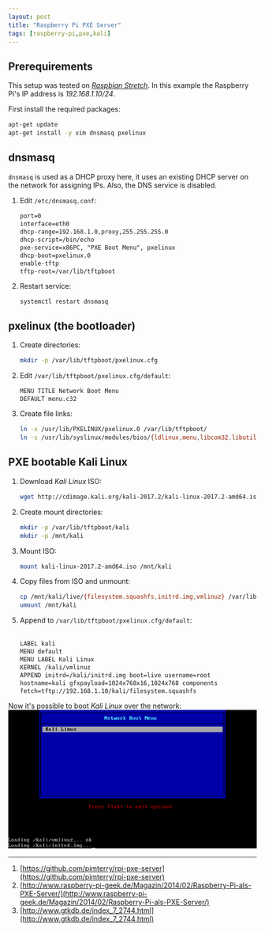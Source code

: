 ```yaml
---
layout: post
title: "Raspberry Pi PXE Server"
tags: [raspberry-pi,pxe,kali]
---
```


## Prerequirements
This setup was tested on *[Raspbian Stretch](https://www.raspberrypi.org/downloads/raspbian/)*.
In this example the Raspberry Pi's IP address is *192.168.1.10/24*.

First install the required packages:
```bash
apt-get update
apt-get install -y vim dnsmasq pxelinux
```

## dnsmasq
`dnsmasq` is used as a DHCP proxy here, it uses an existing DHCP server on the network for assigning IPs. Also, the DNS service is disabled.

1. Edit `/etc/dnsmasq.conf`:
   ```
   port=0
   interface=eth0
   dhcp-range=192.168.1.0,proxy,255.255.255.0
   dhcp-script=/bin/echo
   pxe-service=x86PC, "PXE Boot Menu", pxelinux
   dhcp-boot=pxelinux.0
   enable-tftp
   tftp-root=/var/lib/tftpboot
   ```
2. Restart service:
   ```bash
   systemctl restart dnsmasq
   ```

## pxelinux (the bootloader)
1. Create directories:
   ```bash
   mkdir -p /var/lib/tftpboot/pxelinux.cfg
   ```
2. Edit `/var/lib/tftpboot/pxelinux.cfg/default`:
   ```
   MENU TITLE Network Boot Menu
   DEFAULT menu.c32
   ```
3. Create file links:
   ```bash
   ln -s /usr/lib/PXELINUX/pxelinux.0 /var/lib/tftpboot/
   ln -s /usr/lib/syslinux/modules/bios/{ldlinux,menu,libcom32,libutil}.c32 /var/lib/tftpboot/
   ```

## PXE bootable Kali Linux 
1. Download *Kali Linux* ISO:
   ```bash
   wget http://cdimage.kali.org/kali-2017.2/kali-linux-2017.2-amd64.iso
   ```
2. Create mount directories:
   ```bash
   mkdir -p /var/lib/tftpboot/kali
   mkdir -p /mnt/kali
   ```
3. Mount ISO:
   ```bash
   mount kali-linux-2017.2-amd64.iso /mnt/kali
   ```
4. Copy files from ISO and unmount:
   ```bash
   cp /mnt/kali/live/{filesystem.squashfs,initrd.img,vmlinuz} /var/lib/tftpboot/kali/
   umount /mnt/kali
   ```
5. Append to `/var/lib/tftpboot/pxelinux.cfg/default`:
   ```

   LABEL kali
   MENU default
   MENU LABEL Kali Linux
   KERNEL /kali/vmlinuz
   APPEND initrd=/kali/initrd.img boot=live username=root hostname=kali gfxpayload=1024x768x16,1024x768 components fetch=tftp://192.168.1.10/kali/filesystem.squashfs
   ```

Now it's possible to boot *Kali Linux* over the network:
![raspberry-pi-pxe-server](/files/raspberry-pi-pxe-server.png)

---
1. [https://github.com/pimterry/rpi-pxe-server](https://github.com/pimterry/rpi-pxe-server)
2. [http://www.raspberry-pi-geek.de/Magazin/2014/02/Raspberry-Pi-als-PXE-Server/](http://www.raspberry-pi-geek.de/Magazin/2014/02/Raspberry-Pi-als-PXE-Server/)
3. [http://www.gtkdb.de/index_7_2744.html](http://www.gtkdb.de/index_7_2744.html)

